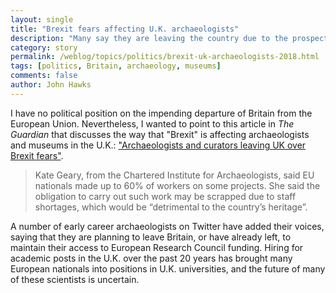 ```yaml
---
layout: single
title: "Brexit fears affecting U.K. archaeologists"
description: "Many say they are leaving the country due to the prospect of reduced support."
category: story
permalink: /weblog/topics/politics/brexit-uk-archaeologists-2018.html
tags: [politics, Britain, archaeology, museums]
comments: false
author: John Hawks
---
```


I have no political position on the impending departure of Britain from the European Union. Nevertheless, I wanted to point to this article in <em>The Guardian</em> that discusses the way that "Brexit" is affecting archaeologists and museums in the U.K.: <a href="https://www.theguardian.com/culture/2018/sep/22/archaeologists-and-curators-leaving-uk-over-brexit-fears">"Archaeologists and curators leaving UK over Brexit fears"</a>.

<blockquote>Kate Geary, from the Chartered Institute for Archaeologists, said EU nationals made up to 60% of workers on some projects. She said the obligation to carry out such work may be scrapped due to staff shortages, which would be “detrimental to the country’s heritage”.</blockquote>

A number of early career archaeologists on Twitter have added their voices, saying that they are planning to leave Britain, or have already left, to maintain their access to European Research Council funding. Hiring for academic posts in the U.K. over the past 20 years has brought many European nationals into positions in U.K. universities, and the future of many of these scientists is uncertain.
